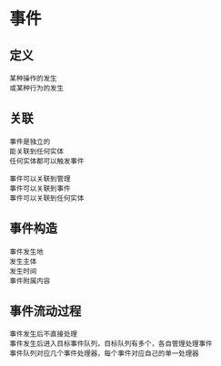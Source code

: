 <!--
Author: 闫刚 (yes7rose@sina.com)
事件设计.md (c) 2020
Desc: 事件
Created:  2020-09-27T13:15:35.993Z
Modified: !date!
-->

# 事件

## 定义

    某种操作的发生
    或某种行为的发生

## 关联
    事件是独立的
    能关联到任何实体
    任何实体都可以触发事件

    事件可以关联到管理
    事件可以关联到事件
    事件可以关联到任何实体

## 事件构造

    事件发生地
    发生主体
    发生时间
    事件附属内容

## 事件流动过程

    事件发生后不直接处理
    事件发生后进入目标事件队列，目标队列有多个，各自管理处理事件
    事件队列对应几个事件处理器，每个事件对应自己的单一处理器
